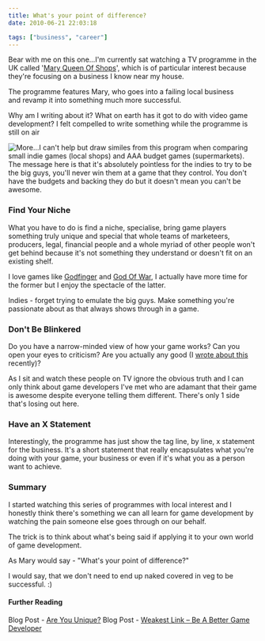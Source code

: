 ```yaml
---
title: What's your point of difference?
date: 2010-06-21 22:03:18

tags: ["business", "career"]
---
```


Bear with me on this one...I'm currently sat watching a TV programme in
the UK called '[Mary Queen Of Shops](http://www.bbc.co.uk/programmes/b00swfz7)', which is of particular interest because they're focusing on a business I know near my house.

The programme features Mary, who goes into a failing local business
and revamp it into something much more successful.

Why am I writing about it? What on earth has it got to do with video
game development? I felt compelled to write something while the
programme is still on air

![](/assets/img/trans.gif "More...")I can't help but draw similes from this
program when comparing small indie games (local shops) and AAA budget
games (supermarkets). The message here is that it's absolutely pointless
for the indies to try to be the big guys, you'll never win them at a
game that they control. You don't have the budgets and backing they do
but it doesn't mean you can't be awesome.

### Find Your Niche

What you have to do is find a niche, specialise, bring game players
something truly unique and special that whole teams of marketeers,
producers, legal, financial people and a whole myriad of other people
won't get behind because it's not something they understand or doesn't
fit on an existing shelf.

I love games
like [Godfinger](http://itunes.apple.com/us/app/godfinger-for-ipad/id361431917?mt=8)
and [God Of War](http://www.godofwar.com/), I actually have more time for the former but I enjoy the spectacle of the latter.

Indies - forget trying to emulate the big guys. Make something you're
passionate about as that always shows through in a game.

### Don't Be Blinkered

Do you have a narrow-minded view of how your game works? Can you open
your eyes to criticism? Are you actually any good (I [wrote about
this](/2010/05/weakest-link.html) recently)?

As I sit and watch these people on TV ignore the obvious truth and I can
only think about game developers I've met who are adamant that their
game is awesome despite everyone telling them different. There's only 1
side that's losing out here.

### Have an X Statement

Interestingly, the programme has just show the tag line, by line, x
statement for the business. It's a short statement that really
encapsulates what you're doing with your game, your business or even if
it's what you as a person want to achieve.

### Summary

I started watching this series of programmes with local interest and I
honestly think there's something we can all learn for game development
by watching the pain someone else goes through on our behalf.

The trick is to think about what's being said if applying it to your own
world of game development.

As Mary would say - "What's your point of difference?"

I would say, that we don't need to end up naked covered in veg to be
successful. :)

#### Further Reading

Blog Post - [Are You
Unique?](http://pashley.org/2010/05/are-you-unique.html)
Blog Post - [Weakest Link – Be A Better Game
Developer](http://pashley.org/2010/05/weakest-link.html)
